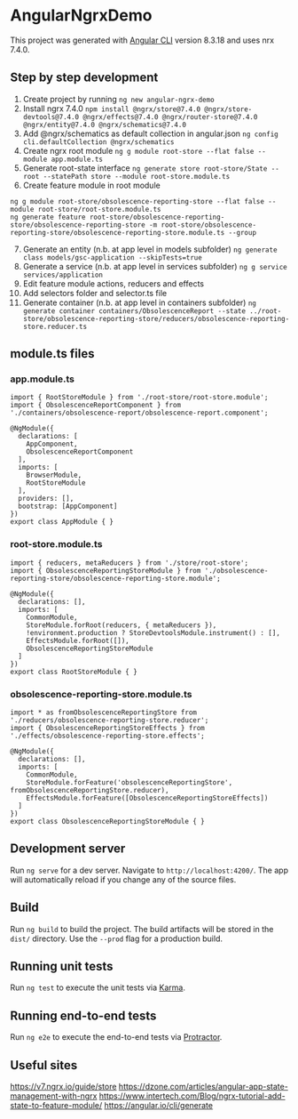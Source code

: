 # AngularNgrxDemo

This project was generated with [Angular CLI](https://github.com/angular/angular-cli) version 8.3.18 and uses nrx 7.4.0.

## Step by step development

1. Create project by running `ng new angular-ngrx-demo`
2. Install ngrx 7.4.0 `npm install @ngrx/store@7.4.0 @ngrx/store-devtools@7.4.0 @ngrx/effects@7.4.0 @ngrx/router-store@7.4.0 @ngrx/entity@7.4.0 @ngrx/schematics@7.4.0`
3. Add @ngrx/schematics as default collection in angular.json `ng config cli.defaultCollection @ngrx/schematics`
4. Create ngrx root module `ng g module root-store --flat false --module app.module.ts`
5. Generate root-state interface `ng generate store root-store/State --root --statePath store --module root-store.module.ts`
6. Create feature module in root module 
```
ng g module root-store/obsolescence-reporting-store --flat false --module root-store/root-store.module.ts
ng generate feature root-store/obsolescence-reporting-store/obsolescence-reporting-store -m root-store/obsolescence-reporting-store/obsolescence-reporting-store.module.ts --group
```
7. Generate an entity (n.b. at app level in models subfolder) `ng generate class models/gsc-application --skipTests=true`
8. Generate a service (n.b. at app level in services subfolder) `ng g service services/application`
9. Edit feature module actions, reducers and effects
10. Add selectors folder and selector.ts file
11. Generate container (n.b. at app level in containers subfolder) `ng generate container containers/ObsolescenceReport --state ../root-store/obsolescence-reporting-store/reducers/obsolescence-reporting-store.reducer.ts`

## module.ts files
### app.module.ts
```
import { RootStoreModule } from './root-store/root-store.module';
import { ObsolescenceReportComponent } from './containers/obsolescence-report/obsolescence-report.component';

@NgModule({
  declarations: [
    AppComponent,
    ObsolescenceReportComponent
  ],
  imports: [
    BrowserModule,
    RootStoreModule
  ],
  providers: [],
  bootstrap: [AppComponent]
})
export class AppModule { }
```

### root-store.module.ts
```
import { reducers, metaReducers } from './store/root-store';
import { ObsolescenceReportingStoreModule } from './obsolescence-reporting-store/obsolescence-reporting-store.module';

@NgModule({
  declarations: [],
  imports: [
    CommonModule,
    StoreModule.forRoot(reducers, { metaReducers }),
    !environment.production ? StoreDevtoolsModule.instrument() : [],
    EffectsModule.forRoot([]),
    ObsolescenceReportingStoreModule
  ]
})
export class RootStoreModule { }
```

### obsolescence-reporting-store.module.ts
```
import * as fromObsolescenceReportingStore from './reducers/obsolescence-reporting-store.reducer';
import { ObsolescenceReportingStoreEffects } from './effects/obsolescence-reporting-store.effects';

@NgModule({
  declarations: [],
  imports: [
    CommonModule,
    StoreModule.forFeature('obsolescenceReportingStore', fromObsolescenceReportingStore.reducer),
    EffectsModule.forFeature([ObsolescenceReportingStoreEffects])
  ]
})
export class ObsolescenceReportingStoreModule { }
```



## Development server

Run `ng serve` for a dev server. Navigate to `http://localhost:4200/`. The app will automatically reload if you change any of the source files.

## Build

Run `ng build` to build the project. The build artifacts will be stored in the `dist/` directory. Use the `--prod` flag for a production build.

## Running unit tests

Run `ng test` to execute the unit tests via [Karma](https://karma-runner.github.io).

## Running end-to-end tests

Run `ng e2e` to execute the end-to-end tests via [Protractor](http://www.protractortest.org/).

## Useful sites

https://v7.ngrx.io/guide/store
https://dzone.com/articles/angular-app-state-management-with-ngrx
https://www.intertech.com/Blog/ngrx-tutorial-add-state-to-feature-module/
https://angular.io/cli/generate

